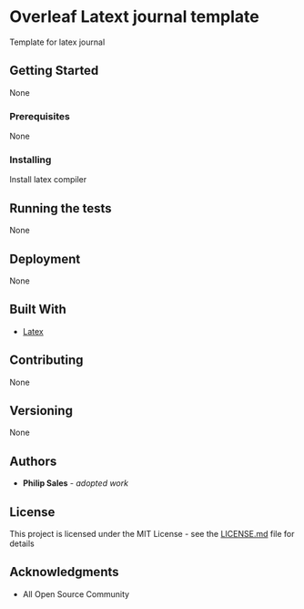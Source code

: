 # Overleaf Latext journal template

Template for latex journal

## Getting Started

None

### Prerequisites

None

### Installing

Install latex compiler

## Running the tests

None

## Deployment

None

## Built With

* [Latex](None)

## Contributing

None

## Versioning

None

## Authors

* **Philip Sales** - *adopted work* 

## License

This project is licensed under the MIT License - see the [LICENSE.md](LICENSE.md) file for details

## Acknowledgments

* All Open Source Community


